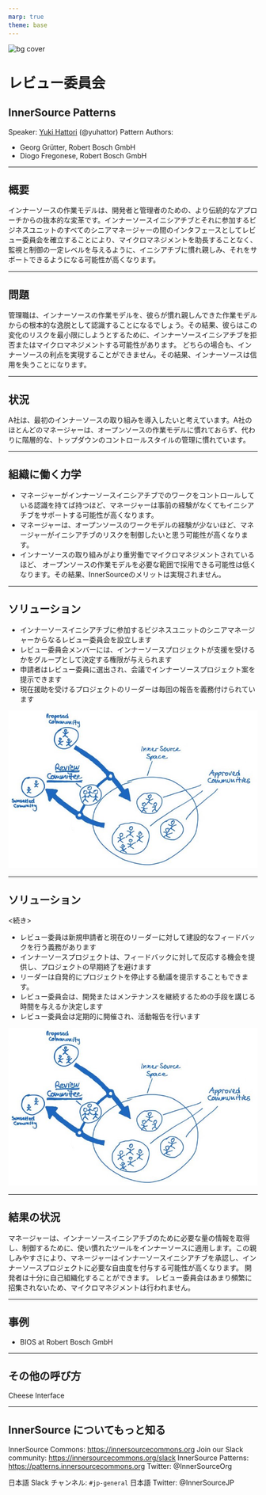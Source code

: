 ```yaml
---
marp: true
theme: base
---
```


<!--
class: isccover
-->

![bg cover](../assets/img/isccover2.png)

# レビュー委員会

## InnerSource Patterns

Speaker: [Yuki Hattori]() (@yuhattor)
Pattern Authors:

* Georg Grütter, Robert Bosch GmbH
* Diogo Fregonese, Robert Bosch GmbH

---

<!--
header: '**InnerSource Patterns: レビュー委員会**'
paginate: true
class: slides
footer: '@yuhattor'
-->

## 概要

インナーソースの作業モデルは、開発者と管理者のための、より伝統的なアプローチからの抜本的な変革です。インナーソースイニシアチブとそれに参加するビジネスユニットのすべてのシニアマネージャーの間のインタフェースとしてレビュー委員会を確立することにより、マイクロマネジメントを助長することなく、監視と制御の一定レベルを与えるように、イニシアチブに慣れ親しみ、それをサポートできるようになる可能性が高くなります。

---

## 問題

管理職は、インナーソースの作業モデルを、彼らが慣れ親しんできた作業モデルからの根本的な逸脱として認識することになるでしょう。その結果、彼らはこの変化のリスクを最小限にしようとするために、インナーソースイニシアチブを拒否またはマイクロマネジメントする可能性があります。
どちらの場合も、インナーソースの利点を実現することができません。その結果、インナーソースは信用を失うことになります。

---

## 状況

A社は、最初のインナーソースの取り組みを導入したいと考えています。A社のほとんどのマネージャーは、オープンソースの作業モデルに慣れておらず、代わりに階層的な、トップダウンのコントロールスタイルの管理に慣れています。

---

## 組織に働く力学

* マネージャーがインナーソースイニシアチブでのワークをコントロールしている認識を持てば持つほど、マネージャーは事前の経験がなくてもイニシアチブをサポートする可能性が高くなります。
* マネージャーは、オープンソースのワークモデルの経験が少ないほど、マネージャーがイニシアチブのリスクを制御したいと思う可能性が高くなります。
* インナーソースの取り組みがより重労働でマイクロマネジメントされているほど、 オープンソースの作業モデルを必要な範囲で採用できる可能性は低くなります。その結果、InnerSourceのメリットは実現されません。

---

## ソリューション

* インナーソースイニシアチブに参加するビジネスユニットのシニアマネージャーからなるレビュー委員会を設立します
* レビュー委員会メンバーには、インナーソースプロジェクトが支援を受けるかをグループとして決定する権限が与えられます
* 申請者はレビュー委員に選出され、会議でインナーソースプロジェクト案を提示できます
* 現在援助を受けるプロジェクトのリーダーは毎回の報告を義務付けられています

<!--
* インナーソースイニシアチブに参加するすべてのビジネスユニットのシニアマネージャーで構成されるレビュー委員会を設立します。
* レビュー委員会メンバーには、どのインナーソースプロジェクトが一般的な支援を受け、特に資金援助を受けるかをグループとして決定する権限が与えられています。
* 申請者は、会議の前にレビュー委員によって選出され、レビュー委員会の会議でインナーソースプロジェクト案を提示することができます。
* 現在、レビュー委員会が資金を提供しているインナーソースプロジェクトのリーダーは、毎回のレビュー委員会でプロジェクトの状況について報告することが義務付けられています。
* レビュー委員は、レビュー委員会において、新規申請者と現在のプロジェクト・リーダーの両方に対して建設的なフィードバックを行う義務があります。
* すべてのインナーソースプロジェクトは、プロジェクトの早期終了を避けるために、レビュー委員会のあるセッションで受け取ったフィードバックに対して、次のセッションまで反応する機会を与えられることになっています。
* インナーソースプロジェクトのリーダーは、レビュー委員会で自発的に停止させるための動議を提示することもできます。レビュー委員会は、次に、ソフトウェアを使用するビジネスユニットが、インナーソースコミュニティによる開発の代替ソリューションが見つかるまで、コードベースの開発またはメンテナンスを継続するための手段を講じる時間を与える必要があるかどうかを決定しなければなりません (ビジネス関連またはミッションクリティカルである場合)。
* レビュー委員会は、定期的に開催されるべきです。年に2回のペースで開催するのが効果的であることが証明されています。
-->
![bg right:40% width:100%](../assets/img/review-committee-sketch.jpg)

---

## ソリューション

<続き>

* レビュー委員は新規申請者と現在のリーダーに対して建設的なフィードバックを行う義務があります
* インナーソースプロジェクトは、フィードバックに対して反応する機会を提供し、プロジェクトの早期終了を避けます
* リーダーは自発的にプロジェクトを停止する動議を提示することもできます。
* レビュー委員会は、開発またはメンテナンスを継続するための手段を講じる時間を与えるか決定します
* レビュー委員会は定期的に開催され、活動報告を行います

![bg right:40% width:100%](../assets/img/review-committee-sketch.jpg)

---

## 結果の状況

マネージャーは、インナーソースイニシアチブのために必要な量の情報を取得し、制御するために、使い慣れたツールをインナーソースに適用します。この親しみやすさにより、マネージャーはインナーソースイニシアチブを承認し、インナーソースプロジェクトに必要な自由度を付与する可能性が高くなります。
開発者は十分に自己組織化することができます。 レビュー委員会はあまり頻繁に招集されないため、マイクロマネジメントは行われません。

---

## 事例

* BIOS at Robert Bosch GmbH

---

## その他の呼び方

Cheese Interface

---

## InnerSource についてもっと知る

InnerSource Commons: https://innersourcecommons.org
Join our Slack community: https://innersourcecommons.org/slack
InnerSource Patterns: https://patterns.innersourcecommons.org
Twitter: @InnerSourceOrg

日本語 Slack チャンネル: ```#jp-general```
日本語 Twitter: @InnerSourceJP
